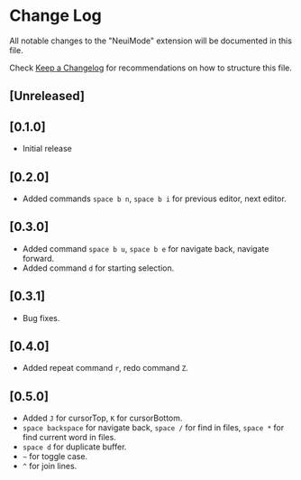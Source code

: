 # Change Log
All notable changes to the "NeuiMode" extension will be documented in this file.

Check [Keep a Changelog](http://keepachangelog.com/) for recommendations on how to structure this file.

## [Unreleased]

## [0.1.0]
- Initial release

## [0.2.0]
- Added commands `space b n`, `space b i` for previous editor, next editor.

## [0.3.0]

- Added command `space b u`, `space b e` for navigate back, navigate forward.
- Added command `d` for starting selection.

## [0.3.1]

- Bug fixes.

## [0.4.0]

- Added repeat command `r`, redo command `Z`.

## [0.5.0]

- Added `J` for cursorTop, `K` for cursorBottom.
- `space backspace` for navigate back, `space /` for find in files, `space *` for find current
word in files.
- `space d` for duplicate buffer.
- `~` for toggle case.
- `^` for join lines.
